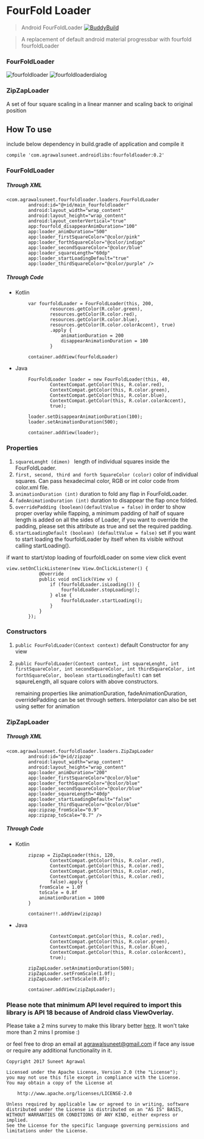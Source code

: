 # FourFold Loader
> Android FourFoldLoader            [![BuddyBuild](https://dashboard.buddybuild.com/api/statusImage?appID=5961de4056635b00014ecda7&branch=master&build=latest)](https://dashboard.buddybuild.com/apps/5961de4056635b00014ecda7/build/latest?branch=master)

> A replacement of default android material progressbar with fourfold fourfoldLoader


### FourFoldLoader
![fourfoldloader](https://user-images.githubusercontent.com/12999622/26966423-9f680546-4d17-11e7-86db-f59b914a155f.gif)
![fourfoldloaderdialog](https://user-images.githubusercontent.com/12999622/26966424-9f7a9846-4d17-11e7-89fd-323293d36c08.gif)


### ZipZapLoader
A set of four square scaling in a linear manner and scaling back to original position

## How To use
include below dependency in build.gradle of application and compile it
```
compile 'com.agrawalsuneet.androidlibs:fourfoldloader:0.2'
```

### FourFoldLoader
##### Through XML
```
<com.agrawalsuneet.fourfoldloader.loaders.FourFoldLoader
        android:id="@+id/main_fourfoldloader"
        android:layout_width="wrap_content"
        android:layout_height="wrap_content"
        android:layout_centerVertical="true"
        app:fourfold_disappearAnimDuration="100"
        app:loader_animDuration="500"
        app:loader_firstSquareColor="@color/pink"
        app:loader_forthSquareColor="@color/indigo"
        app:loader_secondSquareColor="@color/blue"
        app:loader_squareLength="60dp"
        app:loader_startLoadingDefault="true"
        app:loader_thirdSquareColor="@color/purple" />
```
##### Through Code
* Kotlin
```
        var fourfoldLoader = FourFoldLoader(this, 200,
                resources.getColor(R.color.green),
                resources.getColor(R.color.red),
                resources.getColor(R.color.blue),
                resources.getColor(R.color.colorAccent), true)
                .apply {
                    animationDuration = 200
                    disappearAnimationDuration = 100
                }

        container.addView(fourfoldLoader)
```

* Java
```
        FourFoldLoader loader = new FourFoldLoader(this, 40,
                ContextCompat.getColor(this, R.color.red),
                ContextCompat.getColor(this, R.color.green),
                ContextCompat.getColor(this, R.color.blue),
                ContextCompat.getColor(this, R.color.colorAccent),
                true);

        loader.setDisappearAnimationDuration(100);
        loader.setAnimationDuration(500);

        container.addView(loader);
```

### Properties
1. `squareLenght (dimen) `
   length of individual squares inside the FourFoldLoader.
2. `first, second, third and forth SquareColor (color)`
   color of individual squares. Can pass hexadecimal color, 
   RGB or int color code from color.xml file.
3. `animationDuration (int)`
   duration to fold any flap in FourFoldLoader.
4. `fadeAnimationDuration (int)`
   duration to disappear the flap once folded.
5. `overridePadding (boolean)(defaultValue = false)`
   in order to show proper overlay while flapping, 
   a minimum padding of half of square length is added on all the sides of Loader, 
   if you want to override the padding, 
   please set this attribute as true and set the required padding.
6. `startLoadingDefault (boolean) (defaultValue = false)`
   set if you want to start loading the fourfoldLoader by itself
   when its visible without calling startLoading().

if want to start/stop loading of fourfoldLoader on some view click event
```
view.setOnClickListener(new View.OnClickListener() {
            @Override
            public void onClick(View v) {
                if (fourfoldLoader.isLoading()) {
                    fourfoldLoader.stopLoading();
                } else {
                    fourfoldLoader.startLoading();
                }
            }
        });

```

### Constructors 
1. `public FourFoldLoader(Context context)`
   default Constructor for any view

2. `public FourFoldLoader(Context context, int squareLenght, int firstSquareColor,
                          int secondSquareColor, int thirdSquareColor,
                          int forthSquareColor, boolean startLoadingDefault)`
   can set sqaureLength, all square colors with above constructors.
   
   remaining properties like animationDuration, fadeAnimationDuration,
   overridePadding can be set through setters.
   Interpolator can also be set using setter for animation
   

### ZipZapLoader
##### Through XML
```
<com.agrawalsuneet.fourfoldloader.loaders.ZipZapLoader
        android:id="@+id/zipzap"
        android:layout_width="wrap_content"
        android:layout_height="wrap_content"
        app:loader_animDuration="200"
        app:loader_firstSquareColor="@color/blue"
        app:loader_forthSquareColor="@color/blue"
        app:loader_secondSquareColor="@color/blue"
        app:loader_squareLength="40dp"
        app:loader_startLoadingDefault="false"
        app:loader_thirdSquareColor="@color/blue"
        app:zipzap_fromScale="0.9"
        app:zipzap_toScale="0.7" />
```
##### Through Code
* Kotlin
```
        zipzap = ZipZapLoader(this, 120,
                ContextCompat.getColor(this, R.color.red),
                ContextCompat.getColor(this, R.color.red),
                ContextCompat.getColor(this, R.color.red),
                ContextCompat.getColor(this, R.color.red),
                false).apply {
            fromScale = 1.0f
            toScale = 0.8f
            animationDuration = 1000
        }

        container!!.addView(zipzap)
```

* Java
```ZipZapLoader zipZapLoader = new ZipZapLoader(this, 40,
                ContextCompat.getColor(this, R.color.red),
                ContextCompat.getColor(this, R.color.green),
                ContextCompat.getColor(this, R.color.blue),
                ContextCompat.getColor(this, R.color.colorAccent),
                true);
        
        zipZapLoader.setAnimationDuration(500);
        zipZapLoader.setFromScale(1.0f);
        zipZapLoader.setToScale(0.8f);

        container.addView(zipZapLoader);
```
  
  


### Please note that minimum API level required to import this library is API 18 because of Android class ViewOverlay.

Please take a 2 mins survey to make this library better [here](https://goo.gl/forms/ok6U8r2awTNkZC912).
It won't take more than 2 mins I promise :)

 or feel free to drop an email at agrawalsuneet@gmail.com if face any issue or require any additional functionality in it.

```
Copyright 2017 Suneet Agrawal

Licensed under the Apache License, Version 2.0 (the "License");
you may not use this file except in compliance with the License.
You may obtain a copy of the License at

    http://www.apache.org/licenses/LICENSE-2.0

Unless required by applicable law or agreed to in writing, software
distributed under the License is distributed on an "AS IS" BASIS,
WITHOUT WARRANTIES OR CONDITIONS OF ANY KIND, either express or implied.
See the License for the specific language governing permissions and
limitations under the License.
```
